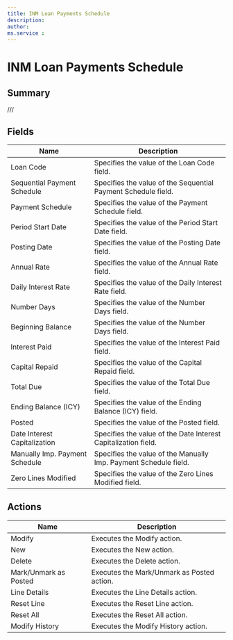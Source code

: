 ```yaml
---
title: INM Loan Payments Schedule
description: 
author: 
ms.service : 
---
```


# INM Loan Payments Schedule

## Summary

///

## Fields
<!-- You need to leave a space betwenn | your text and | -->

| Name | Description |
| ---- | ---- |
| Loan Code | Specifies the value of the Loan Code field. |
| Sequential Payment Schedule | Specifies the value of the Sequential Payment Schedule field. |
| Payment Schedule | Specifies the value of the Payment Schedule field. |
| Period Start Date | Specifies the value of the Period Start Date field. |
| Posting Date | Specifies the value of the Posting Date field. |
| Annual Rate | Specifies the value of the Annual Rate field. |
| Daily Interest Rate | Specifies the value of the Daily Interest Rate field. |
| Number Days | Specifies the value of the Number Days field. |
| Beginning Balance | Specifies the value of the Number Days field. |
| Interest Paid | Specifies the value of the Interest Paid field. |
| Capital Repaid | Specifies the value of the Capital Repaid field. |
| Total Due | Specifies the value of the Total Due field. |
| Ending Balance (ICY) | Specifies the value of the Ending Balance (ICY) field. |
| Posted | Specifies the value of the Posted field. |
| Date Interest Capitalization | Specifies the value of the Date Interest Capitalization field. |
| Manually Imp. Payment Schedule | Specifies the value of the Manually Imp. Payment Schedule field. |
| Zero Lines Modified | Specifies the value of the Zero Lines Modified field. |

## Actions

| Name | Description |
| ---- | ---- |
| Modify | Executes the Modify action. |
| New | Executes the New action. |
| Delete | Executes the Delete action. |
| Mark/Unmark as Posted | Executes the Mark/Unmark as Posted action. |
| Line Details | Executes the Line Details action. |
| Reset Line | Executes the Reset Line action. |
| Reset All | Executes the Reset All action. |
| Modify History | Executes the Modify History action. |
